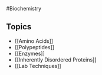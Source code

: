 #Biochemistry 
## Topics
* [[Amino Acids]]
* [[Polypeptides]]
* [[Enzymes]]
* [[Inherently Disordered Proteins]]
* [[Lab Techniques]]